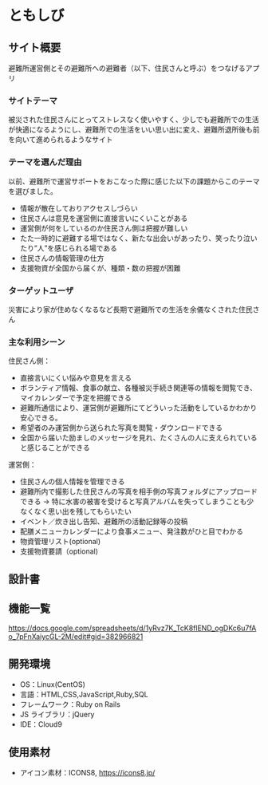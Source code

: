 # ともしび

## サイト概要

避難所運営側とその避難所への避難者（以下、住民さんと呼ぶ）をつなげるアプリ

### サイトテーマ

被災された住民さんにとってストレスなく使いやすく、少しでも避難所での生活が快適になるようにし、避難所での生活をいい思い出に変え、避難所退所後も前を向いて進められるようなサイト

### テーマを選んだ理由

以前、避難所で運営サポートをおこなった際に感じた以下の課題からこのテーマを選びました。

- 情報が散在しておりアクセスしづらい
- 住民さんは意見を運営側に直接言いにくいことがある
- 運営側が何をしているのか住民さん側は把握が難しい
- たた一時的に避難する場ではなく、新たな出会いがあったり、笑ったり泣いたり”人”を感じられる場である
- 住民さんの情報管理の仕方
- 支援物資が全国から届くが、種類・数の把握が困難

### ターゲットユーザ

災害により家が住めなくなるなど長期で避難所での生活を余儀なくされた住民さん

### 主な利用シーン

住民さん側：
- 直接言いにくい悩みや意見を言える
- ボランティア情報、食事の献立、各種被災手続き関連等の情報を閲覧でき、マイカレンダーで予定を把握できる
- 避難所通信により、運営側が避難所にてどういった活動をしているかわかり安心できる。
- 希望者のみ運営側から送られた写真を閲覧・ダウンロードできる
- 全国から届いた励ましのメッセージを見れ、たくさんの人に支えられていると感じることができる

運営側：
- 住民さんの個人情報を管理できる
- 避難所内で撮影した住民さんの写真を相手側の写真フォルダにアップロードできる
→ 特に水害の被害を受けると写真アルバムを失ってしまうことも少なくなく思い出を残してもらいたい
- イベント／炊き出し告知、避難所の活動記録等の投稿
- 配膳メニューカレンダーにより食事メニュー、発注数がひと目でわかる
- 物資管理リスト(optional)
- 支援物資要請（optional)

## 設計書

## 機能一覧

https://docs.google.com/spreadsheets/d/1yRvz7K_TcK8flEND_ogDKc6u7fAo_7pFnXaiycGL-2M/edit#gid=382966821

## 開発環境

- OS：Linux(CentOS)
- 言語：HTML,CSS,JavaScript,Ruby,SQL
- フレームワーク：Ruby on Rails
- JS ライブラリ：jQuery
- IDE：Cloud9

## 使用素材

- アイコン素材：ICONS8, https://icons8.jp/
